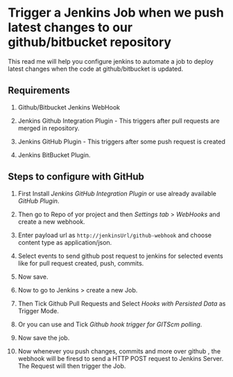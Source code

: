 # Trigger a Jenkins Job when we push latest changes to our github/bitbucket repository
This read me will help you configure jenkins to automate a job to deploy latest changes when the code at github/bitbucket is updated.

## Requirements

1. Github/Bitbucket Jenkins WebHook

2. Jenkins Github Integration Plugin - This triggers after pull requests are merged in repository.

3. Jenkins GitHub Plugin - This triggers after some push request is created 

4. Jenkins BitBucket Plugin.

## Steps to configure with GitHub

1. First Install *Jenkins GitHub Integration Plugin* or use already available *GitHub Plugin*.

2. Then go to Repo of yor project and then *Settings tab* > *WebHooks* and create a new webhook.

3. Enter payload url as `http://jenkinsUrl/github-webhook` and choose content type as application/json.

4. Select events to send github post request to jenkins for selected events like for pull request created, push, commits.

5. Now save.

6. Now to go to Jenkins > create a new Job.

7. Then Tick Github Pull Requests and Select *Hooks with Persisted Data* as Trigger Mode. 

8. Or you can use and Tick *Github hook trigger for GITScm polling*.

9. Now save the job.

10. Now whenever you push changes, commits and more over github , the webhook will be firesd to send a HTTP POST request to Jenkins Server. The Request will then trigger the Job.


